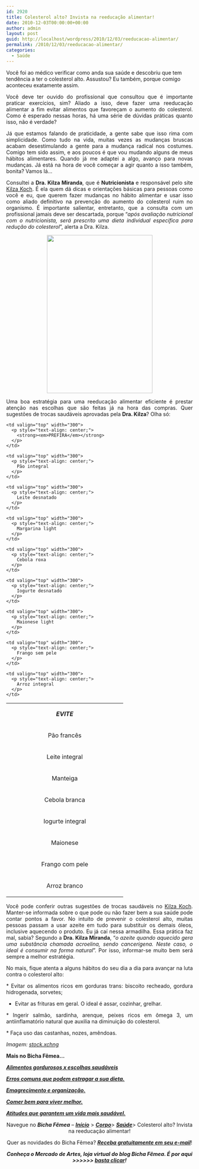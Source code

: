 ```yaml
---
id: 2920
title: Colesterol alto? Invista na reeducação alimentar!
date: 2010-12-03T00:00:00+00:00
author: admin
layout: post
guid: http://localhost/wordpress/2010/12/03/reeducacao-alimentar/
permalink: /2010/12/03/reeducacao-alimentar/
categories:
  - Saúde
---
```

Você foi ao médico verificar como anda sua saúde e descobriu que tem tendência a ter o colesterol alto. Assustou? Eu também, porque comigo aconteceu exatamente assim.

<p style="text-align: justify;">
  Você deve ter ouvido do profissional que consultou que é importante praticar exercícios, sim? Aliado a isso, deve fazer uma reeducação alimentar a fim evitar alimentos que favoreçam o aumento do colesterol. Como é esperado nessas horas, há uma série de dúvidas práticas quanto isso, não é verdade?
</p>

<!--more-->

<p style="text-align: justify;">
  Já que estamos falando de praticidade, a gente sabe que isso rima com simplicidade. Como tudo na vida, muitas vezes as mudanças bruscas acabam desestimulando a gente para a mudança radical nos costumes. Comigo tem sido assim, e aos poucos é que vou mudando alguns de meus hábitos alimentares. Quando já me adaptei a algo, avanço para novas mudanças. Já está na hora de você começar a agir quanto a isso também, bonita? Vamos lá…
</p>

<p style="text-align: justify;">
  Consultei a <strong>Dra. Kilza Miranda</strong>, que é <strong>Nutricionista</strong> e responsável pelo site <a href="http://kilzakoch.com.br/" target="_blank">Kilza Koch</a>. É ela quem dá dicas e orientações básicas para pessoas como você e eu, que querem fazer mudanças no hábito alimentar e usar isso como aliado definitivo na prevenção do aumento do colesterol ruim no organismo. É importante salientar, entretanto, que a consulta com um profissional jamais deve ser descartada, porque “<em>após avaliação nutricional com o nutricionista, será prescrito uma dieta individual específica para redução do colesterol</em>”, alerta a Dra. Kilza.
</p>

<p style="text-align: center;">
  <a href="http://www.trololodemulher.com.br/blog/wp-content/uploads/2010/12/pao-com-leite.jpg"><img class="alignnone size-full wp-image-5554" title="pão com leite" alt="" src="http://www.trololodemulher.com.br/blog/wp-content/uploads/2010/12/pao-com-leite.jpg" width="285" height="427" /></a>
</p>

<p style="text-align: justify;">
  Uma boa estratégia para uma reeducação alimentar eficiente é prestar atenção nas escolhas que são feitas já na hora das compras. Quer sugestões de trocas saudáveis aprovadas pela <strong>Dra. Kilza</strong>? Olha só:
</p>

<table width="600" border="0" cellspacing="0" cellpadding="0">
  <tr>
    <td valign="top" width="300">
      <p style="text-align: center;">
        <strong><em>EVITE</em></strong>
      </p>
    </td>
    
    <td valign="top" width="300">
      <p style="text-align: center;">
        <strong><em>PREFIRA</em></strong>
      </p>
    </td>
  </tr>
  
  <tr>
    <td valign="top" width="300">
      <p style="text-align: center;">
        Pão francês
      </p>
    </td>
    
    <td valign="top" width="300">
      <p style="text-align: center;">
        Pão integral
      </p>
    </td>
  </tr>
  
  <tr>
    <td valign="top" width="300">
      <p style="text-align: center;">
        Leite integral
      </p>
    </td>
    
    <td valign="top" width="300">
      <p style="text-align: center;">
        Leite desnatado
      </p>
    </td>
  </tr>
  
  <tr>
    <td valign="top" width="300">
      <p style="text-align: center;">
        Manteiga
      </p>
    </td>
    
    <td valign="top" width="300">
      <p style="text-align: center;">
        Margarina light
      </p>
    </td>
  </tr>
  
  <tr>
    <td valign="top" width="300">
      <p style="text-align: center;">
        Cebola branca
      </p>
    </td>
    
    <td valign="top" width="300">
      <p style="text-align: center;">
        Cebola roxa
      </p>
    </td>
  </tr>
  
  <tr>
    <td valign="top" width="300">
      <p style="text-align: center;">
        Iogurte integral
      </p>
    </td>
    
    <td valign="top" width="300">
      <p style="text-align: center;">
        Iogurte desnatado
      </p>
    </td>
  </tr>
  
  <tr>
    <td valign="top" width="300">
      <p style="text-align: center;">
        Maionese
      </p>
    </td>
    
    <td valign="top" width="300">
      <p style="text-align: center;">
        Maionese light
      </p>
    </td>
  </tr>
  
  <tr>
    <td valign="top" width="300">
      <p style="text-align: center;">
        Frango com pele
      </p>
    </td>
    
    <td valign="top" width="300">
      <p style="text-align: center;">
        Frango sem pele
      </p>
    </td>
  </tr>
  
  <tr>
    <td valign="top" width="300">
      <p style="text-align: center;">
        Arroz branco
      </p>
    </td>
    
    <td valign="top" width="300">
      <p style="text-align: center;">
        Arroz integral
      </p>
    </td>
  </tr>
</table>

<p style="text-align: justify;">
  Você pode conferir outras sugestões de trocas saudáveis no <a href="http://kilzakoch.com.br/" target="_blank">Kilza Koch</a>. Manter-se informada sobre o que pode ou não fazer bem a sua saúde pode contar pontos a favor. No intuito de prevenir o colesterol alto, muitas pessoas passam a usar azeite em tudo para substituir os demais óleos, inclusive aquecendo o produto. Eu já caí nessa armadilha. Essa prática faz mal, sabia? Segundo a <strong>Dra. Kilza Miranda</strong>, “<em>o azeite quando aquecido gera uma substância chamada acroelina, sendo cancerígena. Neste caso, o ideal é consumir na forma natural</em>”. Por isso, informar-se muito bem será sempre a melhor estratégia.
</p>

<p style="text-align: justify;">
  No mais, fique atenta a alguns hábitos do seu dia a dia para avançar na luta contra o colesterol alto:
</p>

<p style="text-align: justify;">
  * Evitar os alimentos ricos em gorduras trans: biscoito recheado, gordura hidrogenada, sorvetes;
</p>

* Evitar as frituras em geral. O ideal é assar, cozinhar, grelhar.

<p style="text-align: justify;">
  * Ingerir salmão, sardinha, arenque, peixes ricos em ômega 3, um antiinflamatório natural que auxilia na diminuição do colesterol.
</p>

<p style="text-align: justify;">
  * Faça uso das castanhas, nozes, amêndoas.
</p>

_Imagem:_ <a href="http://www.sxc.hu/" target="_blank"><em>stock.xchng</em></a>

**Mais no Bicha Fêmea…**

**_[Alimentos gordurosos x escolhas saudáveis](http://www.trololodemulher.com.br/2010/05/28/escolha-alimentos-saudaveis/)_**

**_[Erros comuns que podem estragar a sua dieta.](http://www.trololodemulher.com.br/2010/02/02/dieta/)_**

**_[Emagrecimento e organização.](http://www.trololodemulher.com.br/2010/01/26/emagrecimento/)_**

**_[Comer bem para viver melhor.](http://www.trololodemulher.com.br/2010/01/13/comer-bem/)_**

**_[Atitudes que garantem um vida mais saudável.](http://www.trololodemulher.com.br/2009/10/21/atitudes-vida-saudavel/)_**

<p style="text-align: center;">
  Navegue no <strong><em>Bicha Fêmea</em></strong> – <strong><em><a href="http://www.trololodemulher.com.br/">Início</a></em></strong> > <a href="http://www.trololodemulher.com.br/corpo/"><strong><em>Corpo</em></strong></a>> <strong><em><a href="http://www.trololodemulher.com.br/category/do-corpo/saude/">Saúde</a></em></strong>> Colesterol alto? Invista na reeducação alimentar!
</p>

<p style="text-align: center;">
  Quer as novidades do Bicha Fêmea? <strong><em><a href="http://feedburner.google.com/fb/a/mailverify?uri=blogbichafemea&loc=pt_BR">Receba gratuitamente em seu e-mail</a></em></strong>!
</p>

<p style="text-align: center;">
  <strong><em>Conheça o Mercado de Artes, loja virtual do blog Bicha Fêmea. É por aqui >>>>>> </em><a href="http://www.trololodemulher.com.br/loja/"><em>basta clicar</em></a><em>!</em></strong>
</p>